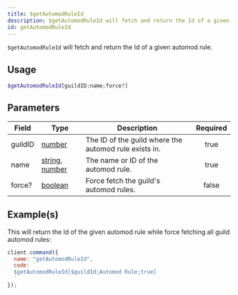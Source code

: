 ```yaml
---
title: $getAutomodRuleId
description: $getAutomodRuleId will fetch and return the Id of a given automod rule.
id: getAutomodRuleId
---
```


`$getAutomodRuleId` will fetch and return the Id of a given automod rule.

## Usage

```php
$getAutomodRuleId[guildID;name;force?]
```

## Parameters

| Field   | Type                                                                                                                                                                                                 | Description                                           | Required |
| ------- | ---------------------------------------------------------------------------------------------------------------------------------------------------------------------------------------------------- | ----------------------------------------------------- | :------: |
| guildID | [number](https://developer.mozilla.org/en-US/docs/Web/JavaScript/Reference/Global_Objects/Number)                                                                                                    | The ID of the guild where the automod rule exists in. |   true   |
| name    | [string](https://developer.mozilla.org/en-US/docs/Web/JavaScript/Reference/Global_Objects/String), [number](https://developer.mozilla.org/en-us/docs/web/javascript/reference/global_objects/number) | The name or ID of the automod rule.                   |   true   |
| force?  | [boolean](https://developer.mozilla.org/en-US/docs/Web/JavaScript/Reference/Global_Objects/Boolean)                                                                                                  | Force fetch the guild's automod rules.                |  false   |

## Example(s)

This will return the Id of the given automod rule while force fetching all guild automod rules:

```javascript
client.command({
  name: "getAutomodRuleId",
  code: `
  $getAutomodRuleId[$guildId;Automod Rule;true]
  `
});
```
